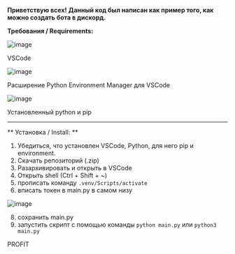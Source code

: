 **Приветствую всех!**
__Данный код был написан как пример того, как можно создать бота в дискорд.__

**Требования / Requirements:**

![image](https://github.com/fiseyy/discord.economics.bot/assets/130793948/7a46e353-b003-4a5f-9f21-e315d651f91d)

VSCode

![image](https://github.com/fiseyy/discord.economics.bot/assets/130793948/28ff9718-2d15-4da0-9fb3-06b4d9faa532)

Расширение Python Environment Manager для VSCode

![image](https://github.com/fiseyy/discord.economics.bot/assets/130793948/a2253f6c-71e0-4cfc-a1fa-c188d1d50f9d)

Установленный python и pip

--------------------------

** Установка / Install: **

1. Убедиться, что установлен VSCode, Python, для него pip и environment.
2. Скачать репозиторий (.zip)
3. Разархивировать и открыть в VSCode
4. Открыть shell (Ctrl + Shift + ~)
5. прописать команду ```.venv/Scripts/activate```
7. вписать токен в main.py в самом низу

![image](https://github.com/fiseyy/discord.economics.bot/assets/130793948/d0780c96-8aab-4913-b73e-eaf516f4acaa)

8. сохранить main.py
9. запустить скрипт с помощью команды ```python main.py``` или ```python3 main.py```

PROFIT
